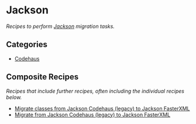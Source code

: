 # Jackson

_Recipes to perform [Jackson](https://fasterxml.com/) migration tasks._

## Categories

* [Codehaus](/recipes/java/jackson/codehaus)

## Composite Recipes

_Recipes that include further recipes, often including the individual recipes below._

* [Migrate classes from Jackson Codehaus (legacy) to Jackson FasterXML](./codehausclassestofasterxml.md)
* [Migrate from Jackson Codehaus (legacy) to Jackson FasterXML](./codehaustofasterxml.md)


